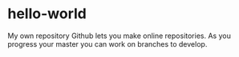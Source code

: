 # hello-world
My own repository
Github lets you make online repositories. As you progress your master you can work on branches to develop.
